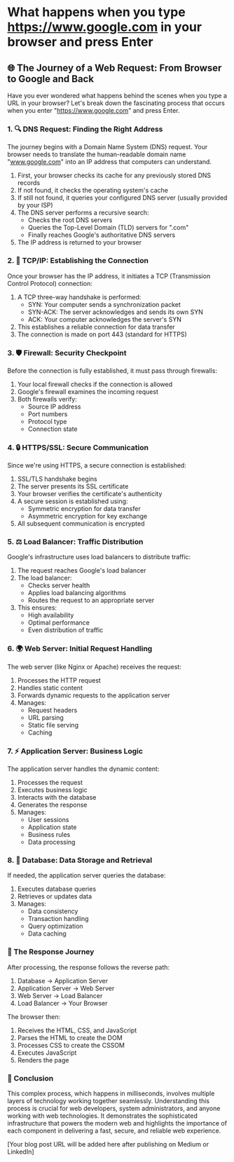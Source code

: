 # What happens when you type https://www.google.com in your browser and press Enter

## 🌐 The Journey of a Web Request: From Browser to Google and Back

Have you ever wondered what happens behind the scenes when you type a URL in your browser? Let's break down the fascinating process that occurs when you enter "https://www.google.com" and press Enter.

### 1. 🔍 DNS Request: Finding the Right Address

The journey begins with a Domain Name System (DNS) request. Your browser needs to translate the human-readable domain name "www.google.com" into an IP address that computers can understand.

1. First, your browser checks its cache for any previously stored DNS records
2. If not found, it checks the operating system's cache
3. If still not found, it queries your configured DNS server (usually provided by your ISP)
4. The DNS server performs a recursive search:
   - Checks the root DNS servers
   - Queries the Top-Level Domain (TLD) servers for ".com"
   - Finally reaches Google's authoritative DNS servers
5. The IP address is returned to your browser

### 2. 🔄 TCP/IP: Establishing the Connection

Once your browser has the IP address, it initiates a TCP (Transmission Control Protocol) connection:

1. A TCP three-way handshake is performed:
   - SYN: Your computer sends a synchronization packet
   - SYN-ACK: The server acknowledges and sends its own SYN
   - ACK: Your computer acknowledges the server's SYN
2. This establishes a reliable connection for data transfer
3. The connection is made on port 443 (standard for HTTPS)

### 3. 🛡️ Firewall: Security Checkpoint

Before the connection is fully established, it must pass through firewalls:

1. Your local firewall checks if the connection is allowed
2. Google's firewall examines the incoming request
3. Both firewalls verify:
   - Source IP address
   - Port numbers
   - Protocol type
   - Connection state

### 4. 🔒 HTTPS/SSL: Secure Communication

Since we're using HTTPS, a secure connection is established:

1. SSL/TLS handshake begins
2. The server presents its SSL certificate
3. Your browser verifies the certificate's authenticity
4. A secure session is established using:
   - Symmetric encryption for data transfer
   - Asymmetric encryption for key exchange
5. All subsequent communication is encrypted

### 5. ⚖️ Load Balancer: Traffic Distribution

Google's infrastructure uses load balancers to distribute traffic:

1. The request reaches Google's load balancer
2. The load balancer:
   - Checks server health
   - Applies load balancing algorithms
   - Routes the request to an appropriate server
3. This ensures:
   - High availability
   - Optimal performance
   - Even distribution of traffic

### 6. 🌍 Web Server: Initial Request Handling

The web server (like Nginx or Apache) receives the request:

1. Processes the HTTP request
2. Handles static content
3. Forwards dynamic requests to the application server
4. Manages:
   - Request headers
   - URL parsing
   - Static file serving
   - Caching

### 7. ⚡ Application Server: Business Logic

The application server handles the dynamic content:

1. Processes the request
2. Executes business logic
3. Interacts with the database
4. Generates the response
5. Manages:
   - User sessions
   - Application state
   - Business rules
   - Data processing

### 8. 💾 Database: Data Storage and Retrieval

If needed, the application server queries the database:

1. Executes database queries
2. Retrieves or updates data
3. Manages:
   - Data consistency
   - Transaction handling
   - Query optimization
   - Data caching

### 🔄 The Response Journey

After processing, the response follows the reverse path:

1. Database → Application Server
2. Application Server → Web Server
3. Web Server → Load Balancer
4. Load Balancer → Your Browser

The browser then:
1. Receives the HTML, CSS, and JavaScript
2. Parses the HTML to create the DOM
3. Processes CSS to create the CSSOM
4. Executes JavaScript
5. Renders the page

### 🎯 Conclusion

This complex process, which happens in milliseconds, involves multiple layers of technology working together seamlessly. Understanding this process is crucial for web developers, system administrators, and anyone working with web technologies. It demonstrates the sophisticated infrastructure that powers the modern web and highlights the importance of each component in delivering a fast, secure, and reliable web experience.

[Your blog post URL will be added here after publishing on Medium or LinkedIn] 
